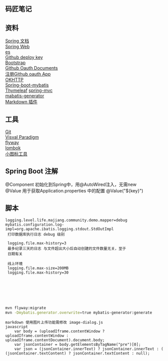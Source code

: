 ## 码匠笔记
## 资料
[Spring 文档](https://spring.io/guides)  
[Spring Web](https://sprinig.io/guides/gs/serving-web-content/)  
[es](https://elasticsearch.cn/explore)  
[Github deploy key](https://developer.github.com/v3/guides/managing-deploy-keys/#deplay-keys)  
[Bootstrap](https://v3.bootcss.com/getting-started)  
[Github Oauth Documents](https://developer.github.com/apps/building-oauth-apps/creating-an-oauth-app/)  
[注册Github oauth App](https://github.com/settings/applications/new)  
[OKHTTP](https://square.github.io/okhttp/)  
[Spring-boot-mybatis](https://docs.spring.io/spring-boot/docs/2.0.0.RC1/reference/htmlsingle/#boot-features-embedded-database-support)  
[Thymeleaf](https://www.thymeleaf.org/doc/tutorials/3.0/usingthymeleaf.html#setting-attribute-values)
[spring-mvc](https://docs.spring.io/spring/docs/current/spring-framework-reference/web.html#spring-web)  
[mabatis-generator](http://mybatis.org/generator/)    
[Markdown 插件](https://pandao.github.io/editor.md/)  


## 工具
[Git](https://git-scm.com/download)  
[Visval Paradigm](https://www.visual-paradigm.com)  
[flyway](https://flywaydb.org/)  
[lombok](https://projectlombok.org/)  
[小图标工具](https://www.iconfont.cn/)
## Spring Boot 注解
@Component  初始化到Spring中，用@AutoWired注入，无需new  
@Value  用于获取Application.properties 中的配置 @Value("${key}")  


## 脚本
``` 备注
logging.level.life.majiang.community.demo.mapper=debug
mybatis.configuration.log-impl=org.apache.ibatis.logging.stdout.StdOutImpl
 打印数据库执行日志 debug 级别
 
 logging.file.max-history=3
 最多纪录三天的日志 与文件超出大小后自动创建的文件数量无关，至于
 日期有关
 
 线上环境
 logging.file.max-size=200MB
 logging.file.max-history=30







```  

```bash
mvn flyway:migrate  
mvn -Dmybatis.generator.overwrite=true mybatis-generator:generate

```
```备注
markdown 使用图片上传功能需修改 image-dialog.js  
javascript
    var body = (uploadIframe.contentWindow ? uploadIframe.contentWindow : uploadIframe.contentDocument).document.body;
    var jsonContainer = body.getElementsByTagName("pre")[0];
    var json = (jsonContainer.innerText) ? jsonContainer.innerText : ( (jsonContainer.textContent) ? jsonContainer.textContent : null);
```

